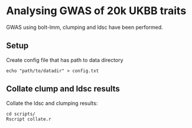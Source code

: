 # Analysing GWAS of 20k UKBB traits

GWAS using bolt-lmm, clumping and ldsc have been performed. 

## Setup

Create config file that has path to data directory

```
echo "path/to/datadir" > config.txt
```


## Collate clump and ldsc results

Collate the ldsc and clumping results:

```
cd scripts/
Rscript collate.r
```

